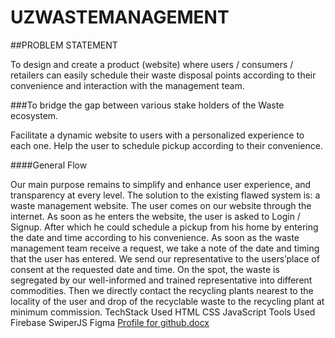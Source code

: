 # UZWASTEMANAGEMENT

##PROBLEM STATEMENT

To design and create a product (website) where users / consumers / retailers can easily schedule their  waste disposal points according to their convenience and interaction with the management team.

###To bridge the gap between various stake holders of the  Waste ecosystem.

Facilitate a dynamic website to users with a personalized experience to each one.
Help the user to schedule pickup according to their convenience.

####General Flow

Our main purpose remains to simplify and enhance user experience,  and transparency at every level. The solution to the existing flawed system is: a waste management website.
The user comes on our website through the internet. As soon as he enters the website, the user is asked to Login / Signup. After which he could schedule a pickup from his home by entering the date and time according to his convenience.
As soon as the waste management team receive a request, we take a note of the date and timing that the user has entered. We send our representative to the users’place of consent at the requested date and time. 
On the spot, the waste is segregated by our well-informed and trained representative into different commodities. Then we directly contact the recycling plants nearest to the locality of the user and drop of the recyclable waste to the recycling plant at minimum commission.
TechStack Used
HTML
CSS
JavaScript
Tools Used
Firebase
SwiperJS
Figma
[Profile for github.docx](https://github.com/Rue-rose/Rutendo-Chingodza/files/13511076/Profile.for.github.docx)

